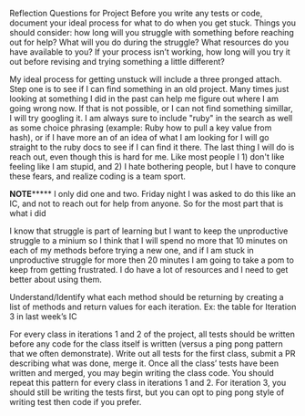 Reflection Questions for Project
Before you write any tests or code, document your ideal process for what to do when you get stuck. Things you should consider: how long will you struggle with something before reaching out for help? What will you do during the struggle? What resources do you have available to you? If your process isn’t working, how long will you try it out before revising and trying something a little different?

My ideal process for getting unstuck will include a three pronged attach. Step one is to see if I can find something in an old project. Many times just looking at something I did in the past can help me figure out where I am going wrong now. If that is not possible, or I can not find something simillar, I will try googling it. I am always sure to include "ruby" in the search as well as some choice phrasing (example: Ruby how to pull a key value from hash), or if I have more an of an idea of what I am looking for I will go straight to the ruby docs to see if I can find it there. The last thing I will do is reach out, even though this is hard for me. Like most people I 1) don't like feeling like I am stupid, and 2) I hate bothering people, but I have to conqure these fears, and realize coding is a team sport.

******NOTE***********
I only did one and two. Friday night I was asked to do this like an IC, and not to reach out for help from anyone. So for the most part that is what i did 


I know that struggle is part of learning but I want to keep the unproductive struggle to a minium so I think that I will spend no more that 10 minutes on each of my methods before trying a new one, and if I am stuck in unproductive struggle for more then 20 minutes I am going to take a pom to keep from getting frustrated. I do have a lot of resources and I need to get better about using them. 


Understand/Identify what each method should be returning by creating a list of methods and return values for each iteration. Ex: the table for Iteration 3 in last week’s IC


For every class in iterations 1 and 2 of the project, all tests should be written before any code for the class itself is written (versus a ping pong pattern that we often demonstrate). Write out all tests for the first class, submit a PR describing what was done, merge it. Once all the class’ tests have been written and merged, you may begin writing the class code. You should repeat this pattern for every class in iterations 1 and 2. For iteration 3, you should still be writing the tests first, but you can opt to ping pong style of writing test then code if you prefer.

